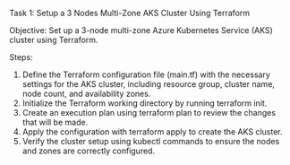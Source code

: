 Task 1: Setup a 3 Nodes Multi-Zone AKS Cluster Using Terraform

Objective: Set up a 3-node multi-zone Azure Kubernetes Service (AKS) cluster using Terraform.

Steps:
1. Define the Terraform configuration file (main.tf) with the necessary settings for the AKS cluster, including resource group, cluster name, node count, and availability zones.
2. Initialize the Terraform working directory by running terraform init.
3. Create an execution plan using terraform plan to review the changes that will be made.
4. Apply the configuration with terraform apply to create the AKS cluster.
5. Verify the cluster setup using kubectl commands to ensure the nodes and zones are correctly configured.